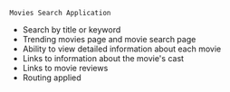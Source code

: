     Movies Search Application

- Search by title or keyword
- Trending movies page and movie search page
- Ability to view detailed information about each movie
- Links to information about the movie's cast
- Links to movie reviews
- Routing applied
